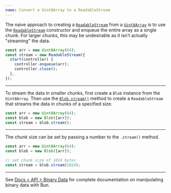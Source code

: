 ```yaml
---
name: Convert a Uint8Array to a ReadableStream
---
```


The naive approach to creating a [`ReadableStream`](https://developer.mozilla.org/en-US/docs/Web/API/ReadableStream) from a [`Uint8Array`](https://developer.mozilla.org/en-US/docs/Web/JavaScript/Reference/Global_Objects/Uint8Array) is to use the [`ReadableStream`](https://developer.mozilla.org/en-US/docs/Web/API/ReadableStream) constructor and enqueue the entire array as a single chunk. For larger chunks, this may be undesirable as it isn't actually "streaming" the data.

```ts
const arr = new Uint8Array(64);
const stream = new ReadableStream({
  start(controller) {
    controller.enqueue(arr);
    controller.close();
  },
});
```

---

To stream the data in smaller chunks, first create a `Blob` instance from the `Uint8Array`. Then use the [`Blob.stream()`](https://developer.mozilla.org/en-US/docs/Web/API/Blob/stream) method to create a `ReadableStream` that streams the data in chunks of a specified size.

```ts
const arr = new Uint8Array(64);
const blob = new Blob([arr]);
const stream = blob.stream();
```

---

The chunk size can be set by passing a number to the `.stream()` method.

```ts
const arr = new Uint8Array(64);
const blob = new Blob([arr]);

// set chunk size of 1024 bytes
const stream = blob.stream(1024);
```

---

See [Docs > API > Binary Data](/docs/api/binary-data#conversion) for complete documentation on manipulating binary data with Bun.
